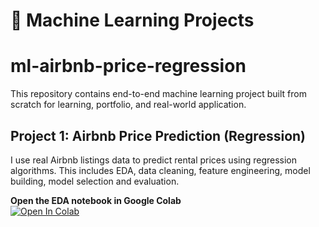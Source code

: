 # 🧠 Machine Learning Projects

# ml-airbnb-price-regression


This repository contains end-to-end machine learning project built from scratch for learning, portfolio, and real-world application.

## Project 1: Airbnb Price Prediction (Regression)

I use real Airbnb listings data to predict rental prices using regression algorithms. This includes EDA, data cleaning, feature engineering, model building, model selection and evaluation. 

**Open the EDA notebook in Google Colab**  
[![Open In Colab](https://colab.research.google.com/assets/colab-badge.svg)](https://colab.research.google.com/github/babakbaradaran/ml-projects/blob/main/01_airbnb_price_regression/notebooks/airbnb_eda.ipynb)
